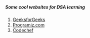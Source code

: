 ##### Some cool websites for DSA learning 

1. [GeeksforGeeks](https://www.geeksforgeeks.org/data-structures/)<br>
2. [Programiz.com](https://www.programiz.com/dsa)
3. [Codechef]([https://www.programiz.com/dsa](https://www.codechef.com/certification/data-structures-and-algorithms/prepare))
